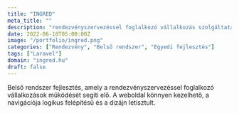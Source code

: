 ```yaml
---
title: "INGRED"
meta_title: ""
description: "rendezvényszervezéssel foglalkozó vállalkozás szolgáltatásait segíti elő"
date: 2022-06-10T05:00:00Z
image: "/portfolio/ingred.png"
categories: ["Rendezvény", "Belső rendszer", "Egyedi fejlesztés"]
tags: ["Laravel"]
domain: "ingred.hu"
draft: false
---
```


Belső rendszer fejlesztés, amely a rendezvényszervezéssel foglalkozó vállalkozások működését segíti elő. A weboldal könnyen kezelhető, a navigációja logikus felépítésű és a dizájn letisztult.


